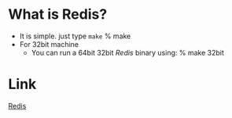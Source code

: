 # What is Redis?
* It is simple. just type ```make```
	% make
* For 32bit machine
	* You can run a 64bit 32bit *Redis* binary using:
	% make 32bit
# Link
[Redis](https://redis.io)
